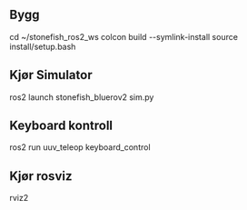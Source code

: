 
## Bygg

cd ~/stonefish_ros2_ws
colcon build --symlink-install
source install/setup.bash


## Kjør Simulator

ros2 launch stonefish_bluerov2 sim.py

## Keyboard kontroll

ros2 run uuv_teleop keyboard_control

## Kjør rosviz

rviz2
